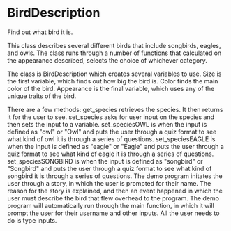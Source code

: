 # BirdDescription
Find out what bird it is.

This class describes several different birds 
that include songbirds, eagles, and owls. The class
runs through a number of functions that calculated
on the appearance described, selects the choice of
whichever category.

The class is BirdDescription which creates several variables to use.
Size is the first variable, which finds out how big the bird is.
Color finds the main color of the bird.
Appearance is the final variable, which uses any of the unique traits of the bird.

There are a few methods:
get_species retrieves the species. It then returns it for the user to see.
set_species asks for user input on the species and then sets the input to a variable.
set_speciesOWL is when the input is defined as "owl" or "Owl" 
and puts the user through a quiz format to see what kind of owl it is through a series
of questions.
set_speciesEAGLE is when the input is defined as "eagle" or "Eagle" 
and puts the user through a quiz format to see what kind of eagle it is through a series
of questions.
set_speciesSONGBIRD is when the input is defined as "songbird" or "Songbird" 
and puts the user through a quiz format to see what kind of songbird it is through a series
of questions.
The demo program initates the user through a story, in which the user is prompted for their name.
The reason for the story is explained, and then an event happened in which the user must
describe the bird that flew overhead to the program.
The demo program will automatically run through the main function, in which it will prompt
the user for their username and other inputs. All the user needs to do is type inputs.
